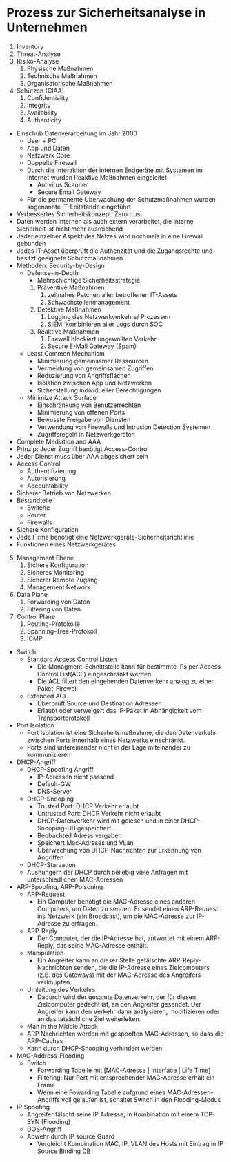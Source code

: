 # Prozess zur Sicherheitsanalyse in Unternehmen
1. Inventory
2. Threat-Analyse
3. Risiko-Analyse
    1. Physische Maßnahmen
    2. Technische Maßnahmen
    3. Organisatorische Maßnahmen
4. Schützen (CIAA)
    1. Confidentiality
    2. Integrity
    3. Availability
    4. Authenticity
- Einschub Datenverarbeitung im Jahr 2000
    - User + PC
    - App und Daten
    - Netzwerk Core
    - Doppelte Firewall
    - Durch die Interaktion der internen Endgeräte mit Systemen im Internet wurden Reaktive Maßnahmen eingeleitet
        - Antivirus Scanner
        - Secure Email Gateway
    - Für die permanente Überwachung der Schutzmaßnahmen wurden sogenannte IT-Leitstände eingeführt
- Verbessertes Sicherheitskonzept: Zero trust
- Daten werden Internen als auch extern verarbeitet, die interne Sicherheit ist nicht mehr ausreichend
- Jeder einzelner Aspekt des Netzes wird nochmals in eine Firewall gebunden
- Jedes IT-Asset überprüft die Authenzität und die Zugangsrechte und besitzt geeignete Schutzmaßnahmen
- Methoden: Security-by-Design
    - Defense-in-Depth
        - Mehrschichtige Sicherheitsstrategie
        1. Präventive Maßnahmen
            1. zeitnahes Patchen aller betroffenen IT-Assets
            2. Schwachstellenmanagement
        2. Detektive Maßnahmen
            1. Logging des Netzwerkverkehrs/ Prozessen
            2. SIEM: kombinieren aller Logs durch SOC
        3. Reaktive Maßnahmen
            1. Firewall blockiert ungewollten Verkehr
            2. Secure E-Mail Gateway (Spam)
    - Least Common Mechanism
        - Minimierung gemeinsamer Ressourcen
        - Vermeidung von gemeinsamen Zugriffen
        - Reduzierung von Angriffsflächen
        - Isolation zwischen App und Netzwerken
        - Sicherstellung individueller Berechtigungen
    - Minimize Attack Surface
        - Einschränkung von Benutzerrechten
        - Minimierung von offenen Ports
        - Bewusste Freigabe von Diensten
        - Verwendung von Firewalls und Intrusion Detection Systemen
        - Zugriffsregeln in Netzwerkgeräten
- Complete Mediation and AAA
- Prinzip: Jeder Zugriff benötigt Access-Control
- Jeder Dienst muss über AAA abgesichert sein
- Access Control
    - Authentifizierung
    - Autorisierung
    - Accountability
- Sicherer Betrieb von Netzwerken
- Bestandteile
    - Switche 
    - Router
    - Firewalls
- Sichere Konfiguration
- Jede Firma benötigt eine Netzwerkgeräte-Sicherheitsrichtlinie
- Funktionen eines Netzwerkgerätes
5. Management Ebene
    1. Sichere Konfiguration
    2. Sicheres Monitoring
    3. Sicherer Remote Zugang
    4. Management Network
6. Data Plane
    1. Forwarding von Daten
    2. Filtering von Daten
7. Control Plane
    1. Routing-Protokolle
    2. Spanning-Tree-Protokoll
    3. ICMP
- Switch
    - Standard Access Control Listen
        - Die Managment-Schnittstelle kann für bestimmte IPs per Access Control List(ACL) eingeschränkt werden
        - Die ACL filtert den eingehenden Datenverkehr analog zu einer Paket-Firewall
    - Extended ACL
        - Überprüft Source und Destination Adressen
        - Erlaubt oder verweigert das IP-Paket in Abhängigkeit vom Transportprotokoll
- Port Isolation
    - Port Isolation ist eine Sicherheitsmaßnahme, die den Datenverkehr zwischen Ports innerhalb eines Netzwerks einschränkt.
    - Ports sind untereinander nicht in der Lage miteinander zu kommunizieren
- DHCP-Angriff
    - DHCP-Spoofing Angriff
        - IP-Adressen nicht passend
        - Default-GW
        - DNS-Server
    - DHCP-Snooping
        - Trusted Port: DHCP Verkehr erlaubt
        - Untrusted Port: DHCP Verkehr nicht erlaubt
        - DHCP-Datenverkehr wird mit gelesen und in einer DHCP-Snooping-DB gespeichert
        - Beobachted Adress vergaben
        - Speichert Mac-Adreses und VLan
        - Überwachung von DHCP-Nachrichten zur Erkennung von Angriffen
    - DHCP-Starvation
    - Aushungern der DHCP durch beliebig viele Anfragen mit unterschiedlichen MAC-Adressen
- ARP-Spoofing, ARP-Poisoning
    - ARP-Request
        - Ein Computer benötigt die MAC-Adresse eines anderen Computers, um Daten zu senden. Er sendet einen ARP-Request ins Netzwerk (ein Broadcast), um die MAC-Adresse zur IP-Adresse zu erfragen.
    - ARP-Reply
        - Der Computer, der die IP-Adresse hat, antwortet mit einem ARP-Reply, das seine MAC-Adresse enthält.
    - Manipulation
        - Ein Angreifer kann an dieser Stelle gefälschte ARP-Reply-Nachrichten senden, die die IP-Adresse eines Zielcomputers (z.B. des Gateways) mit der MAC-Adresse des Angreifers verknüpfen.
    - Umleitung des Verkehrs
        - Dadurch wird der gesamte Datenverkehr, der für diesen Zielcomputer gedacht ist, an den Angreifer gesendet. Der Angreifer kann den Verkehr dann analysieren, modifizieren oder an das tatsächliche Ziel weiterleiten.
    - Man in the Middle Attack
    - ARP Nachrichten werden mit gespooften MAC-Adressen, so dass die ARP-Caches 
    - Kann durch DHCP-Snooping verhindert werden
- MAC-Address-Flooding
    - Switch
        - Forwarding Tabelle mit [MAC-Adresse | Interface | Life Time]
        - Filtering: Nur Port mit entsprechender MAC-Adresse erhält ein Frame
        - Wenn eine Fowarding Tabelle aufgrund eines MAC-Adressen-Angriffs voll gelaufen ist, schaltet Switch in den Flooding-Modus
- IP Spoofing
    - Angreifer fälscht seine IP Adresse, in Kombination mit einem TCP-SYN (Flooding)
    - DOS-Angriff
    - Abwehr durch IP source Guard
        - Vergleicht Kombination MAC, IP, VLAN des Hosts mit Eintrag in IP Source Binding DB
